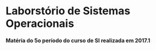 # Laborstório de Sistemas Operacionais
#### Matéria do 5o período do curso de SI realizada em 2017.1

